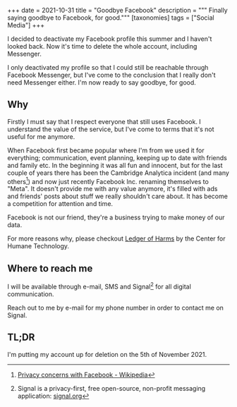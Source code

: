 +++
date = 2021-10-31
title = "Goodbye Facebook"
description = """
Finally saying goodbye to Facebook, for good."""
[taxonomies]
tags = ["Social Media"] 
+++

I decided to deactivate my Facebook profile this summer and I haven't looked
back. Now it's time to delete the whole account, including Messenger.

I only deactivated my profile so that I could still be reachable through
Facebook Messenger, but I've come to the conclusion that I really don't need
Messenger either. I'm now ready to say goodbye, for good.

## Why

Firstly I must say that I respect everyone that still uses Facebook. I
understand the value of the service, but I've come to terms that it's not
useful for me anymore.

When Facebook first became popular where I'm from we used it for everything;
communication, event planning, keeping up to date with friends and family etc.
In the beginning it was all fun and innocent, but for the last couple of years
there has been the Cambridge Analytica incident (and many others[^1]) and now
just recently Facebook Inc. renaming themselves to "Meta". It doesn't provide
me with any value anymore, it's filled with ads and friends' posts about stuff
we really shouldn't care about. It has become a competition for attention and
time.

Facebook is not our friend, they're a business trying to make money
of our data.

For more reasons why, please checkout 
[Ledger of Harms](https://ledger.humanetech.com/) by the Center for Humane
Technology.

## Where to reach me

I will be available through e-mail, SMS and Signal[^2] for all digital
communication. 

Reach out to me by e-mail for my phone number in order to contact me on Signal.

## TL;DR

I'm putting my account up for deletion on the 5th of November 2021.


[^1]: [Privacy concerns with Facebook - Wikipedia](https://en.wikipedia.org/wiki/Privacy_concerns_with_Facebook)

[^2]: Signal is a privacy-first, free open-source, non-profit messaging application: [signal.org](https://signal.org)
